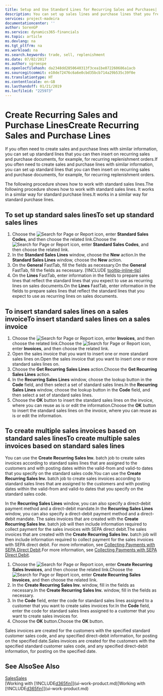 ```yaml
---
title: Setup and Use Standard Lines for Recurring Sales and Purchases| Microsoft Docs
description: You can set up sales lines and purchase lines that you frequently make and then insert them on sales and purchase documents to quickly fill the lines with standard information.
services: project-madeira
documentationcenter: ''
author: SorenGP
ms.service: dynamics365-financials
ms.topic: article
ms.devlang: na
ms.tgt_pltfrm: na
ms.workload: na
ms.search.keywords: trade, sell, replenishment
ms.date: 07/02/2017
ms.author: sgroespe
ms.openlocfilehash: da2348dd2850640313f3cea1be072260686a1acb
ms.sourcegitcommit: e10de72476c6a6e0cbd35bcb714a29b535c39f0e
ms.translationtype: HT
ms.contentlocale: en-GB
ms.lasthandoff: 01/21/2019
ms.locfileid: "225973"
---
```

# <a name="create-recurring-sales-and-purchase-lines"></a><span data-ttu-id="1f78b-103">Create Recurring Sales and Purchase Lines</span><span class="sxs-lookup"><span data-stu-id="1f78b-103">Create Recurring Sales and Purchase Lines</span></span>
<span data-ttu-id="1f78b-104">If you often need to create sales and purchase lines with similar information, you can set up standard lines that you can then insert on recurring sales and purchase documents, for example, for recurring replenishment orders.</span><span class="sxs-lookup"><span data-stu-id="1f78b-104">If you often need to create sales and purchase lines with similar information, you can set up standard lines that you can then insert on recurring sales and purchase documents, for example, for recurring replenishment orders.</span></span>  

<span data-ttu-id="1f78b-105">The following procedure shows how to work with standard sales lines.</span><span class="sxs-lookup"><span data-stu-id="1f78b-105">The following procedure shows how to work with standard sales lines.</span></span> <span data-ttu-id="1f78b-106">It works in a similar way for standard purchase lines.</span><span class="sxs-lookup"><span data-stu-id="1f78b-106">It works in a similar way for standard purchase lines.</span></span>  

## <a name="to-set-up-standard-sales-lines"></a><span data-ttu-id="1f78b-107">To set up standard sales lines</span><span class="sxs-lookup"><span data-stu-id="1f78b-107">To set up standard sales lines</span></span>  
1. <span data-ttu-id="1f78b-108">Choose the ![Search for Page or Report](media/ui-search/search_small.png "Search for Page or Report icon") icon, enter **Standard Sales Codes**, and then choose the related link.</span><span class="sxs-lookup"><span data-stu-id="1f78b-108">Choose the ![Search for Page or Report](media/ui-search/search_small.png "Search for Page or Report icon") icon, enter **Standard Sales Codes**, and then choose the related link.</span></span>  
2. <span data-ttu-id="1f78b-109">In the **Standard Sales Lines** window, choose the **New** action.</span><span class="sxs-lookup"><span data-stu-id="1f78b-109">In the **Standard Sales Lines** window, choose the **New** action.</span></span>  
3. <span data-ttu-id="1f78b-110">On the **General** FastTab, fill the fields as necessary.</span><span class="sxs-lookup"><span data-stu-id="1f78b-110">On the **General** FastTab, fill the fields as necessary.</span></span> [!INCLUDE [tooltip-inline-tip](includes/tooltip-inline-tip_md.md)]  
4. <span data-ttu-id="1f78b-111">On the **Lines** FastTab, enter information in the fields to prepare sales lines that reflect the standard lines that you expect to use as recurring lines on sales documents.</span><span class="sxs-lookup"><span data-stu-id="1f78b-111">On the **Lines** FastTab, enter information in the fields to prepare sales lines that reflect the standard lines that you expect to use as recurring lines on sales documents.</span></span>  

## <a name="to-insert-standard-sales-lines-on-a-sales-invoice"></a><span data-ttu-id="1f78b-112">To insert standard sales lines on a sales invoice</span><span class="sxs-lookup"><span data-stu-id="1f78b-112">To insert standard sales lines on a sales invoice</span></span>
1. <span data-ttu-id="1f78b-113">Choose the ![Search for Page or Report](media/ui-search/search_small.png "Search for Page or Report icon") icon, enter **Invoices**, and then choose the related link.</span><span class="sxs-lookup"><span data-stu-id="1f78b-113">Choose the ![Search for Page or Report](media/ui-search/search_small.png "Search for Page or Report icon") icon, enter **Invoices**, and then choose the related link.</span></span>
2. <span data-ttu-id="1f78b-114">Open the sales invoice that you want to insert one or more standard sales lines on.</span><span class="sxs-lookup"><span data-stu-id="1f78b-114">Open the sales invoice that you want to insert one or more standard sales lines on.</span></span>
3. <span data-ttu-id="1f78b-115">Choose the **Get Recurring Sales Lines** action.</span><span class="sxs-lookup"><span data-stu-id="1f78b-115">Choose the **Get Recurring Sales Lines** action.</span></span>
4. <span data-ttu-id="1f78b-116">In the **Recurring Sales Lines** window, choose the lookup button in the **Code** field, and then select a set of standard sales lines.</span><span class="sxs-lookup"><span data-stu-id="1f78b-116">In the **Recurring Sales Lines** window, choose the lookup button in the **Code** field, and then select a set of standard sales lines.</span></span>
5. <span data-ttu-id="1f78b-117">Choose the **OK** button to insert the standard sales lines on the invoice, where you can reuse as is or edit the information.</span><span class="sxs-lookup"><span data-stu-id="1f78b-117">Choose the **OK** button to insert the standard sales lines on the invoice, where you can reuse as is or edit the information.</span></span>

## <a name="to-create-multiple-sales-invoices-based-on-standard-sales-lines"></a><span data-ttu-id="1f78b-118">To create multiple sales invoices based on standard sales lines</span><span class="sxs-lookup"><span data-stu-id="1f78b-118">To create multiple sales invoices based on standard sales lines</span></span>
<span data-ttu-id="1f78b-119">You can use the **Create Recurring Sales Inv.** batch job to create sales invoices according to standard sales lines that are assigned to the customers and with posting dates within the valid-from and valid-to dates that you specify on the standard sales code.</span><span class="sxs-lookup"><span data-stu-id="1f78b-119">You can use the **Create Recurring Sales Inv.** batch job to create sales invoices according to standard sales lines that are assigned to the customers and with posting dates within the valid-from and valid-to dates that you specify on the standard sales code.</span></span>

<span data-ttu-id="1f78b-120">In the **Recurring Sales Lines** window, you can also specify a direct-debit payment method and a direct-debit mandate.</span><span class="sxs-lookup"><span data-stu-id="1f78b-120">In the **Recurring Sales Lines** window, you can also specify a direct-debit payment method and a direct-debit mandate.</span></span> <span data-ttu-id="1f78b-121">The sales invoices that are created with the **Create Recurring Sales Inv.** batch job will then include information required to collect payment for the sales invoices with SEPA direct debit.</span><span class="sxs-lookup"><span data-stu-id="1f78b-121">The sales invoices that are created with the **Create Recurring Sales Inv.** batch job will then include information required to collect payment for the sales invoices with SEPA direct debit.</span></span> <span data-ttu-id="1f78b-122">For more information, see [Collecting Payments with SEPA Direct Debit](finance-collect-payments-with-sepa-direct-debit.md).</span><span class="sxs-lookup"><span data-stu-id="1f78b-122">For more information, see [Collecting Payments with SEPA Direct Debit](finance-collect-payments-with-sepa-direct-debit.md).</span></span>

1. <span data-ttu-id="1f78b-123">Choose the ![Search for Page or Report](media/ui-search/search_small.png "Search for Page or Report icon") icon, enter **Create Recurring Sales Invoices**, and then choose the related link.</span><span class="sxs-lookup"><span data-stu-id="1f78b-123">Choose the ![Search for Page or Report](media/ui-search/search_small.png "Search for Page or Report icon") icon, enter **Create Recurring Sales Invoices**, and then choose the related link.</span></span>
2. <span data-ttu-id="1f78b-124">In the **Create Recurring Sales Inv.** window, fill in the fields as necessary.</span><span class="sxs-lookup"><span data-stu-id="1f78b-124">In the **Create Recurring Sales Inv.** window, fill in the fields as necessary.</span></span>
3. <span data-ttu-id="1f78b-125">In the **Code** field, enter the code for standard sales lines assigned to a customer that you want to create sales invoices for.</span><span class="sxs-lookup"><span data-stu-id="1f78b-125">In the **Code** field, enter the code for standard sales lines assigned to a customer that you want to create sales invoices for.</span></span>
4. <span data-ttu-id="1f78b-126">Choose the **OK** button.</span><span class="sxs-lookup"><span data-stu-id="1f78b-126">Choose the **OK** button.</span></span>

<span data-ttu-id="1f78b-127">Sales invoices are created for the customers with the specified standard customer sales code, and any specified direct-debit information, for posting on the specified date.</span><span class="sxs-lookup"><span data-stu-id="1f78b-127">Sales invoices are created for the customers with the specified standard customer sales code, and any specified direct-debit information, for posting on the specified date.</span></span>

## <a name="see-also"></a><span data-ttu-id="1f78b-128">See Also</span><span class="sxs-lookup"><span data-stu-id="1f78b-128">See Also</span></span>  
[<span data-ttu-id="1f78b-129">Sales</span><span class="sxs-lookup"><span data-stu-id="1f78b-129">Sales</span></span>](sales-manage-sales.md)  
<span data-ttu-id="1f78b-130">[Working with [!INCLUDE[d365fin](includes/d365fin_md.md)]](ui-work-product.md)</span><span class="sxs-lookup"><span data-stu-id="1f78b-130">[Working with [!INCLUDE[d365fin](includes/d365fin_md.md)]](ui-work-product.md)</span></span>
